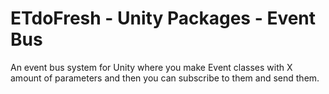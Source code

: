# ETdoFresh - Unity Packages - Event Bus
An event bus system for Unity where you make Event classes with X amount of parameters and then you can subscribe to them and send them.